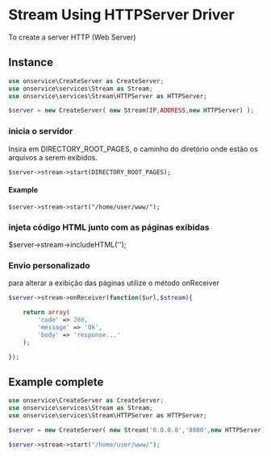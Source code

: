 # Stream Using HTTPServer Driver
To create a server HTTP (Web Server)

## Instance 

```php
use onservice\CreateServer as CreateServer;
use onservice\services\Stream as Stream;
use onservice\services\Stream\HTTPServer as HTTPServer;

$server = new CreateServer(	new Stream(IP,ADDRESS,new HTTPServer) );
```


### inicia o servidor
Insira em DIRECTORY_ROOT_PAGES, o caminho do diretório onde estão os arquivos a serem exibidos.

	$server->stream->start(DIRECTORY_ROOT_PAGES);

#### Example

	$server->stream->start("/home/user/www/");

### injeta código HTML junto com as páginas exibidas
$server->stream->includeHTML('');

### Envio personalizado
para alterar a exibição das páginas utilize o método onReceiver

```php
$server->stream->onReceiver(function($url,$stream){

	return array(
		'code' => 200,
		'message' => 'Ok',
		'body' => 'response...'
	);

});
```


## Example complete

```php
use onservice\CreateServer as CreateServer;
use onservice\services\Stream as Stream;
use onservice\services\Stream\HTTPServer as HTTPServer;

$server = new CreateServer(	new Stream('0.0.0.0','8080',new HTTPServer) );

$server->stream->start("/home/user/www/");

```
